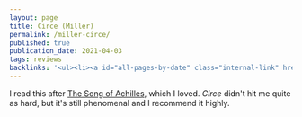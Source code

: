 ```yaml
---
layout: page
title: Circe (Miller)
permalink: /miller-circe/
published: true
publication_date: 2021-04-03
tags: reviews
backlinks: '<ul><li><a id="all-pages-by-date" class="internal-link" href="/all-pages-by-date/">All pages by date</a></li><li><a id="books-published-in-2018" class="internal-link" href="/books-published-in-2018/">Published in 2018</a></li><li><a id="books-read-in-2021" class="internal-link" href="/books-read-in-2021/">Read in 2021</a></li><li><a id="books-tag-fiction" class="internal-link" href="/books-tag-fiction/">Fiction</a></li><li><a id="books-tag-greece" class="internal-link" href="/books-tag-greece/">Greece</a></li><li><a id="books-tag-greek-mythology" class="internal-link" href="/books-tag-greek-mythology/">Greek mythology</a></li><li><a id="reviews" class="internal-link" href="/reviews/">Reviews</a></li></ul>'
---
```


I read this after <a id="miller-song-of-achilles" class="internal-link" href="/miller-song-of-achilles/">The Song of Achilles</a>, which I loved. _Circe_ didn't hit me quite as hard, but it's still phenomenal and I recommend it highly.
